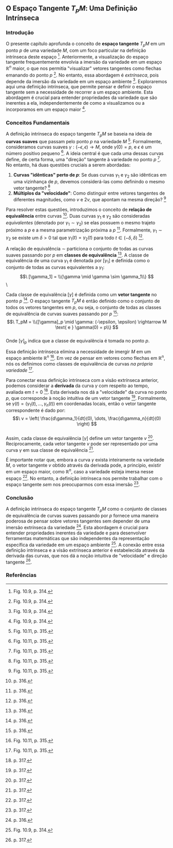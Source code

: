 ## O Espaço Tangente $T_pM$: Uma Definição Intrínseca

### Introdução
O presente capítulo aprofunda o conceito de **espaço tangente** $T_pM$ em um ponto $p$ de uma variedade $M$, com um foco particular na definição intrínseca deste espaço [^1]. Anteriormente, a visualização do espaço tangente frequentemente envolvia a imersão da variedade em um espaço $\mathbb{R}^n$ maior, o que nos permitia "visualizar" vetores tangentes como flechas emanando do ponto $p$ [^1]. No entanto, essa abordagem é *extrínseca*, pois depende da imersão da variedade em um espaço ambiente [^1]. Exploraremos aqui uma definição intrínseca, que permite pensar e definir o espaço tangente sem a necessidade de recorrer a um espaço ambiente. Esta abordagem é crucial para entender propriedades da variedade que são inerentes a ela, independentemente de como a visualizamos ou a incorporamos em um espaço maior [^1].

### Conceitos Fundamentais
A definição intrínseca do espaço tangente $T_pM$ se baseia na ideia de **curvas suaves** que passam pelo ponto $p$ na variedade $M$ [^2]. Formalmente, consideramos curvas suaves $\gamma: (-\epsilon, \epsilon) \rightarrow M$, onde $\gamma(0) = p$, e $\epsilon$ é um número positivo pequeno [^2]. A ideia central é que cada uma dessas curvas define, de certa forma, uma "direção" tangente à variedade no ponto $p$ [^2]. No entanto, há duas questões cruciais a serem abordadas:
1.  **Curvas "idênticas" perto de $p$**: Se duas curvas $\gamma_1$ e $\gamma_2$ são idênticas em uma vizinhança de $p$, devemos considerá-las como definindo o mesmo vetor tangente? [^2]
2.  **Múltiplos da "velocidade"**: Como distinguir entre vetores tangentes de diferentes magnitudes, como $v$ e $2v$, que apontam na mesma direção? [^2]

Para resolver estas questões, introduzimos o conceito de **relação de equivalência** entre curvas [^3]. Duas curvas $\gamma_1$ e $\gamma_2$ são consideradas *equivalentes* (denotado por $\gamma_1 \sim \gamma_2$) se elas possuem o mesmo trajeto próximo a $p$ e a mesma parametrização próxima a $p$ [^3]. Formalmente, $\gamma_1 \sim \gamma_2$ se existe um $\delta > 0$ tal que $\gamma_1(t) = \gamma_2(t)$ para todo $t \in (-\delta, \delta)$ [^3].

A relação de equivalência $\sim$ particiona o conjunto de todas as curvas suaves passando por $p$ em **classes de equivalência** [^3]. A classe de equivalência de uma curva $\gamma_1$ é denotada por $[\gamma_1]$ e definida como o conjunto de todas as curvas equivalentes a $\gamma_1$:\
$$\
[\gamma_1] = \\{\gamma \mid \gamma \sim \gamma_1\\}
$$\

Cada classe de equivalência $[\gamma]$ é definida como um **vetor tangente** no ponto $p$ [^3]. O espaço tangente $T_pM$ é então definido como o conjunto de todos os vetores tangentes em $p$, ou seja, o conjunto de todas as classes de equivalência de curvas suaves passando por $p$ [^3]:\
$$\
T_pM = \\{[\gamma]_p \mid \gamma: (-\epsilon, \epsilon) \rightarrow M \text{ e } \gamma(0) = p\\}
$$\
Onde $[\gamma]_p$ indica que a classe de equivalência é tomada no ponto $p$.

Essa definição intrínseca elimina a necessidade de imergir $M$ em um espaço ambiente $\mathbb{R}^n$ [^2]. Em vez de pensar em vetores como flechas em $\mathbb{R}^n$, nós os definimos como classes de equivalência de curvas *na própria variedade* [^2].

Para conectar essa definição intrínseca com a visão extrínseca anterior, podemos considerar a **derivada** da curva $\gamma$ com respeito ao tempo, avaliada em $t=0$ [^4]. Esta derivada nos dá a "velocidade" da curva no ponto $p$, que corresponde à noção intuitiva de um vetor tangente [^4]. Formalmente, se $\gamma(t) = (\gamma_1(t), \dots, \gamma_n(t))$ em coordenadas locais, então o vetor tangente correspondente é dado por:\
$$\
v = \left( \frac{d\gamma_1}{dt}(0), \dots, \frac{d\gamma_n}{dt}(0) \right)
$$\
Assim, cada classe de equivalência $[\gamma]$ define um vetor tangente $v$ [^4]. Reciprocamente, cada vetor tangente $v$ pode ser representado por uma curva $\gamma$ em sua classe de equivalência [^4].

É importante notar que, embora a curva $\gamma$ exista inteiramente na variedade $M$, o vetor tangente $v$ obtido através da derivada pode, a princípio, existir em um espaço maior, como $\mathbb{R}^n$, caso a variedade esteja imersa nesse espaço [^4]. No entanto, a definição intrínseca nos permite trabalhar com o espaço tangente *sem* nos preocuparmos com essa imersão [^4].

### Conclusão

A definição intrínseca do espaço tangente $T_pM$ como o conjunto de classes de equivalência de curvas suaves passando por $p$ fornece uma maneira poderosa de pensar sobre vetores tangentes sem depender de uma imersão extrínseca da variedade [^3]. Esta abordagem é crucial para entender propriedades inerentes da variedade e para desenvolver ferramentas matemáticas que são independentes da representação específica da variedade em um espaço ambiente [^1]. A conexão entre essa definição intrínseca e a visão extrínseca anterior é estabelecida através da derivada das curvas, que nos dá a noção intuitiva de "velocidade" e direção tangente [^4].

### Referências
[^1]: Fig. 10.9, p. 314.
[^2]: Fig. 10.11, p. 315.
[^3]: p. 316.
[^4]: p. 317.
<!-- END -->